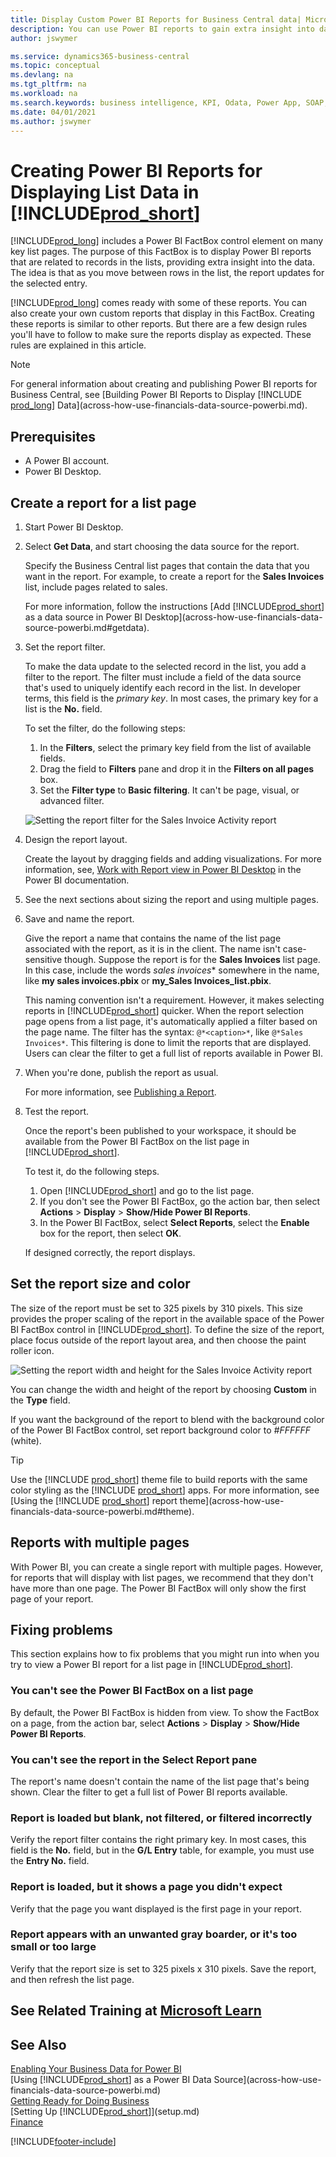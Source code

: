 ```yaml
---
title: Display Custom Power BI Reports for Business Central data| Microsoft Docs
description: You can use Power BI reports to gain extra insight into data in lists.
author: jswymer

ms.service: dynamics365-business-central
ms.topic: conceptual
ms.devlang: na
ms.tgt_pltfrm: na
ms.workload: na
ms.search.keywords: business intelligence, KPI, Odata, Power App, SOAP, analysis
ms.date: 04/01/2021
ms.author: jswymer
---
```

# Creating Power BI Reports for Displaying List Data in [!INCLUDE[prod_short](includes/prod_short.md)]

[!INCLUDE[prod_long](includes/prod_long.md)] includes a Power BI FactBox control element on many key list pages. The purpose of this FactBox is to display Power BI reports that are related to records in the lists, providing extra insight into the data. The idea is that as you move between rows in the list, the report updates for the selected entry.

[!INCLUDE[prod_long](includes/prod_long.md)] comes ready with some of these reports. You can also create your own custom reports that display in this FactBox. Creating these reports is similar to other reports. But there are a few design rules you'll have to follow to make sure the reports display as expected. These rules are explained in this article.

> [!NOTE]
> For general information about creating and publishing Power BI reports for Business Central, see [Building Power BI Reports to Display [!INCLUDE [prod_long](includes/prod_long.md)] Data](across-how-use-financials-data-source-powerbi.md). 

## Prerequisites

- A Power BI account.
- Power BI Desktop.

<!-- 
For more information about getting started, see [Using [!INCLUDE[prod_short](includes/prod_short.md)] as a Power BI Data Source](across-how-use-financials-data-source-powerbi.md).-->

## Create a report for a list page

1. Start Power BI Desktop.
2. Select **Get Data**, and start choosing the data source for the report.

    Specify the Business Central list pages that contain the data that you want in the report. For example, to create a report for the **Sales Invoices** list, include pages related to sales.

    For more information, follow the instructions [Add [!INCLUDE[prod_short](includes/prod_short.md)] as a data source in Power BI Desktop](across-how-use-financials-data-source-powerbi.md#getdata).

3. Set the report filter.

    To make the data update to the selected record in the list, you add a filter to the report. The filter must include a field of the data source that's used to uniquely identify each record in the list. In developer terms, this field is the *primary key*. In most cases, the primary key for a list is the **No.** field.

    To set the filter, do the following steps:

    1. In the **Filters**, select the primary key field from the list of available fields.
    2. Drag the field to **Filters** pane and drop it in the **Filters on all pages** box.
    3. Set the **Filter type** to **Basic filtering**. It can't be page, visual, or advanced filter.

    ![Setting the report filter for the Sales Invoice Activity report](./media/across-how-use-powerbi-reports-factbox/financials-powerbi-report-filter-v3.png)
4. Design the report layout.

    Create the layout by dragging fields and adding visualizations. For more information, see, [Work with Report view in Power BI Desktop](/power-bi/create-reports/desktop-report-view) in the Power BI documentation.

5. See the next sections about sizing the report and using multiple pages.

6. Save and name the report.

    Give the report a name that contains the name of the list page associated with the report, as it is in the client. The name isn't case-sensitive though. Suppose the report is for the **Sales Invoices** list page. In this case, include the words *sales invoices** somewhere in the name, like **my sales invoices.pbix** or **my_Sales Invoices_list.pbix**.

    This naming convention isn't a requirement. However, it makes selecting reports in [!INCLUDE[prod_short](includes/prod_short.md)] quicker. When the report selection page opens from a list page, it's automatically applied a filter based on the page name. The filter has the syntax: `@*<caption>*`,  like `@*Sales Invoices*`. This filtering is done to limit the reports that are displayed. Users can clear the filter to get a full list of reports available in Power BI.

7. When you're done, publish the report as usual.

    For more information, see [Publishing a Report](across-how-use-financials-data-source-powerbi.md#publish-reports).

8. Test the report.

    Once the report's been published to your workspace, it should be available from the Power BI FactBox on the list page in [!INCLUDE[prod_short](includes/prod_short.md)].

    To test it, do the following steps.

    1. Open [!INCLUDE[prod_short](includes/prod_short.md)] and go to the list page.
    2. If you don't see the Power BI FactBox, go the action bar, then select **Actions** > **Display** > **Show/Hide Power BI Reports**.
    3. In the Power BI FactBox, select **Select Reports**, select the **Enable** box for the report, then select **OK**.

    If designed correctly, the report displays.  

## Set the report size and color

The size of the report must be set to 325 pixels by 310 pixels. This size provides the proper scaling of the report in the available space of the Power BI FactBox control in [!INCLUDE[prod_short](includes/prod_short.md)]. To define the size of the report, place focus outside of the report layout area, and then choose the paint roller icon.

![Setting the report width and height for the Sales Invoice Activity report](./media/across-how-use-powerbi-reports-factbox/financials-powerbi-report-sizing-v3.png)

You can change the width and height of the report by choosing **Custom** in the **Type** field.

If you want the background of the report to blend with the background color of the Power BI FactBox control, set report background color to *#FFFFFF* (white). 

> [!TIP]
> Use the [!INCLUDE [prod_short](includes/prod_short.md)] theme file to build reports with the same color styling as the [!INCLUDE [prod_short](includes/prod_short.md)] apps. For more information, see [Using the [!INCLUDE [prod_short](includes/prod_short.md)] report theme](across-how-use-financials-data-source-powerbi.md#theme).

## Reports with multiple pages

With Power BI, you can create a single report with multiple pages. However, for reports that will display with list pages, we recommend that they don't have more than one page. The Power BI FactBox will only show the first page of your report.

## Fixing problems

This section explains how to fix problems that you might run into when you try to view a Power BI report for a list page in [!INCLUDE[prod_short](includes/prod_short.md)].  

### You can't see the Power BI FactBox on a list page

By default, the Power BI FactBox is hidden from view. To show the FactBox on a page, from the action bar, select **Actions** > **Display** > **Show/Hide Power BI Reports**.

### You can't see the report in the Select Report pane

The report's name doesn't contain the name of the list page that's being shown. Clear the filter to get a full list of Power BI reports available.  

### Report is loaded but blank, not filtered, or filtered incorrectly

Verify the report filter contains the right primary key. In most cases, this field is the **No.** field, but in the **G/L Entry** table, for example, you must use the **Entry No.** field.

### Report is loaded, but it shows a page you didn't expect

Verify that the page you want displayed is the first page in your report.  

### Report appears with an unwanted gray boarder, or it's too small or too large

Verify that the report size is set to 325 pixels x 310 pixels. Save the report, and then refresh the list page.  

## See Related Training at [Microsoft Learn](/learn/modules/configure-powerbi-excel-dynamics-365-business-central/index)

## See Also

[Enabling Your Business Data for Power BI](admin-powerbi.md)  
[Using [!INCLUDE[prod_short](includes/prod_short.md)] as a Power BI Data Source](across-how-use-financials-data-source-powerbi.md)  
[Getting Ready for Doing Business](ui-get-ready-business.md)  
[Setting Up [!INCLUDE[prod_short](includes/prod_short.md)]](setup.md)  
[Finance](finance.md)  


[!INCLUDE[footer-include](includes/footer-banner.md)]